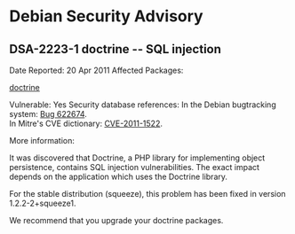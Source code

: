 
Debian Security Advisory
========================


DSA-2223-1 doctrine -- SQL injection
------------------------------------



Date Reported:
20 Apr 2011
Affected Packages:

[doctrine](https://packages.debian.org/src:doctrine)

Vulnerable:
Yes
Security database references:
In the Debian bugtracking system: [Bug 622674](https://bugs.debian.org/cgi-bin/bugreport.cgi?bug=622674).  
In Mitre's CVE dictionary: [CVE-2011-1522](https://security-tracker.debian.org/tracker/CVE-2011-1522).  

More information:

It was discovered that Doctrine, a PHP library for implementing object
persistence, contains SQL injection vulnerabilities.
The exact impact depends on the application which uses the Doctrine
library.


For the stable distribution (squeeze), this problem has been fixed in
version 1.2.2-2+squeeze1.


We recommend that you upgrade your doctrine packages.





